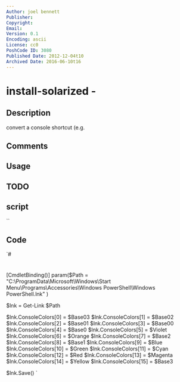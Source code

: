 ```yaml
---
Author: joel bennett
Publisher: 
Copyright: 
Email: 
Version: 0.1
Encoding: ascii
License: cc0
PoshCode ID: 3080
Published Date: 2012-12-04t10
Archived Date: 2016-06-10t16
---
```


# install-solarized - 

## Description

convert a console shortcut (e.g.

## Comments



## Usage



## TODO



## script

``

## Code

`#
 #
 [CmdletBinding()]
 param($Path = "C:\ProgramData\Microsoft\Windows\Start Menu\Programs\Accessories\Windows PowerShell\Windows PowerShell.lnk" )
 
 
 
 
 $lnk = Get-Link $Path
 
 $lnk.ConsoleColors[0]  = $Base03
 $lnk.ConsoleColors[1]  = $Base02
 $lnk.ConsoleColors[2]  = $Base01
 $lnk.ConsoleColors[3]  = $Base00
 $lnk.ConsoleColors[4]  = $Base0
 $lnk.ConsoleColors[5]  = $Violet
 $lnk.ConsoleColors[6]  = $Orange
 $lnk.ConsoleColors[7]  = $Base2
 $lnk.ConsoleColors[8]  = $Base1
 $lnk.ConsoleColors[9]  = $Blue
 $lnk.ConsoleColors[10] = $Green
 $lnk.ConsoleColors[11] = $Cyan
 $lnk.ConsoleColors[12] = $Red
 $lnk.ConsoleColors[13] = $Magenta
 $lnk.ConsoleColors[14] = $Yellow
 $lnk.ConsoleColors[15] = $Base3
 
 
 $lnk.Save()
`

